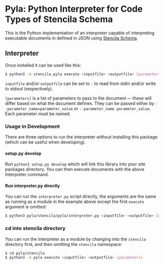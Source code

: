 # Pyla: Python Interpreter for Code Types of Stencila Schema

This is the Python implementation of an interpreter capable of interpreting executable
documents in defined in JSON using [Stencila Schema](https://stencila.github.io/schema/).

## Interpreter

Once installed it can be used like this:

```bash
$ python3 -m stencila.pyla execute <inputfile> <outputfile> [parameters]
```

`inputfile` and/or `outputfile` can be set to `-` to read from stdin and/or write to stdout (respectively).

`[parameters]` is a list of parameters to pass to the document –- these will differ based on what the document defines.
They can be passed either by `--parameter_name=parameter_value` or `--parameter_name parameter_value`. Each parameter
must be named.

### Usage in Development

There are three options to run the interpreter without installing this package (which can be useful when developing).

#### setup.py develop

Run `python3 setup.py develop` which will link this library into your site packages directory. You can then execute
documents with the above Interpreter command.

#### Run interpreter.py directly

You can run the `interpreter.py` script directly, the arguments are the same as running as a module in the example
above except the first `execute` argument is omitted:

```bash
$ python3 pyla/stencila/pyla/interpreter.py <inputfile> <outputfile> [parameters]
```

### cd into stencila directory

You can run the interpreter as a module by changing into the `stencila` directory first, and then omitting the
`stencila` namespace:

```bash
$ cd pyla/stencila
$ python3 -m pyla execute <inputfile> <outputfile> [parameters]
```
